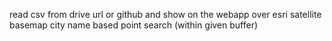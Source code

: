 read csv from drive url or github and show on the webapp over esri satellite basemap
city name based point search (within given buffer)
